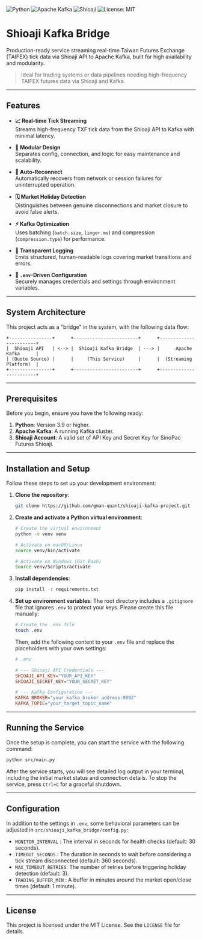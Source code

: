 ![Python](https://img.shields.io/badge/python-3.9%2B-blue) 
![Apache Kafka](https://img.shields.io/badge/Kafka-required-orange) 
![Shioaji](https://img.shields.io/badge/SHIOAJI-required-orange) 
![License: MIT](https://img.shields.io/badge/License-MIT-green)


# Shioaji Kafka Bridge

Production-ready service streaming real-time Taiwan Futures Exchange (TAIFEX) tick data via Shioaji API to Apache Kafka, built for high availability and modularity.

> Ideal for trading systems or data pipelines needing high-frequency TAIFEX futures data via Shioaji and Kafka.


---

## Features

- **📈 Real-time Tick Streaming**  
  Streams high-frequency TXF tick data from the Shioaji API to Kafka with minimal latency.

- **🧩 Modular Design**  
  Separates config, connection, and logic for easy maintenance and scalability.

- **🔄 Auto-Reconnect**  
  Automatically recovers from network or session failures for uninterrupted operation.

- **🗓️ Market Holiday Detection**  
  Distinguishes between genuine disconnections and market closure to avoid false alerts.

- **⚡️ Kafka Optimization**  
  Uses batching (`batch.size`, `linger.ms`) and compression (`compression.type`) for performance.

- **📝 Transparent Logging**  
  Emits structured, human-readable logs covering market transitions and errors.

- **🔑 `.env`-Driven Configuration**  
  Securely manages credentials and settings through environment variables.

---

## System Architecture

This project acts as a "bridge" in the system, with the following data flow:

```
+----------------+      +------------------------+      +------------------------+
|  Shioaji API   | <--> |  Shioaji Kafka Bridge  | ---> |      Apache Kafka      |
| (Quote Source) |      |     (This Service)     |      |  (Streaming Platform)  |
+----------------+      +------------------------+      +------------------------+
```

---


## Prerequisites

Before you begin, ensure you have the following ready:

1.  **Python**: Version 3.9 or higher.
2.  **Apache Kafka**: A running Kafka cluster.
3.  **Shioaji Account**: A valid set of API Key and Secret Key for SinoPac Futures Shioaji.

---

## Installation and Setup

Follow these steps to set up your development environment:

1.  **Clone the repository**:
    ```bash
    git clone https://github.com/gman-quant/shioaji-kafka-project.git
    ```

2.  **Create and activate a Python virtual environment**:
    ```bash
    # Create the virtual environment
    python -m venv venv
    ```
    ```bash
    # Activate on macOS/Linux
    source venv/bin/activate
    ```
    ```bash
    # Activate on Windows (Git Bash)
    source venv/Scripts/activate
    ```

3.  **Install dependencies**:
    ```bash
    pip install -r requirements.txt
    ```

4.  **Set up environment variables**:
    The root directory includes a `.gitignore` file that ignores `.env` to protect your keys. Please create this file manually:

    ```bash
    # Create the .env file
    touch .env
    ```

    Then, add the following content to your `.env` file and replace the placeholders with your own settings:

    ```ini
    # .env

    # --- Shioaji API Credentials ---
    SHIOAJI_API_KEY="YOUR_API_KEY"
    SHIOAJI_SECRET_KEY="YOUR_SECRET_KEY"

    # --- Kafka Configuration ---
    KAFKA_BROKER="your_kafka_broker_address:9092"
    KAFKA_TOPIC="your_target_topic_name"
    ```

---

## Running the Service

Once the setup is complete, you can start the service with the following command:

```bash
python src/main.py
```

After the service starts, you will see detailed log output in your terminal, including the initial market status and connection details. To stop the service, press `Ctrl+C` for a graceful shutdown.

---

## Configuration

In addition to the settings in `.env`, some behavioral parameters can be adjusted in `src/shioaji_kafka_bridge/config.py`:

* `MONITOR_INTERVAL`   : The interval in seconds for health checks (default: 30 seconds).
* `TIMEOUT_SECONDS`    : The duration in seconds to wait before considering a tick stream disconnected (default: 360 seconds).
* `MAX_TIMEOUT_RETRIES`: The number of retries before triggering holiday detection (default: 3).
* `TRADING_BUFFER_MIN` : A buffer in minutes around the market open/close times (default: 1 minute).

---

## License

This project is licensed under the MIT License. See the `LICENSE` file for details.
